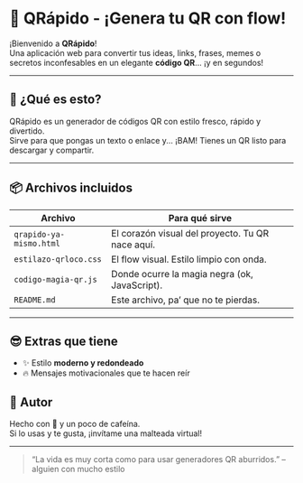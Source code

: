 # 🤳 QRápido - ¡Genera tu QR con flow!

¡Bienvenido a **QRápido**!  
Una aplicación web para convertir tus ideas, links, frases, memes o secretos inconfesables en un elegante **código QR**... ¡y en segundos!

---

## 🧠 ¿Qué es esto?

QRápido es un generador de códigos QR con estilo fresco, rápido y divertido.  
Sirve para que pongas un texto o enlace y... ¡BAM! Tienes un QR listo para descargar y compartir.

---

## 📦 Archivos incluidos

| Archivo | Para qué sirve |
|--------|----------------|
| `qrapido-ya-mismo.html` | El corazón visual del proyecto. Tu QR nace aquí. |
| `estilazo-qrloco.css` | El flow visual. Estilo limpio con onda. |
| `codigo-magia-qr.js` | Donde ocurre la magia negra (ok, JavaScript). |
| `README.md` | Este archivo, pa’ que no te pierdas. |

---

## 😎 Extras que tiene

- ✨ Estilo **moderno y redondeado**
- 🔥 Mensajes motivacionales que te hacen reír



## 🧃 Autor

Hecho con 💛 y un poco de cafeína.  
Si lo usas y te gusta, ¡invítame una malteada virtual!

---

> “La vida es muy corta como para usar generadores QR aburridos.” – alguien con mucho estilo
